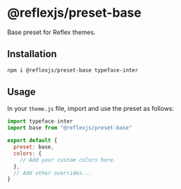 # @reflexjs/preset-base

Base preset for Reflex themes.

## Installation

```sh
npm i @reflexjs/preset-base typeface-inter
```

## Usage

In your `theme.js` file, import and use the preset as follows:

```js
import typeface-inter
import base from "@reflexjs/preset-base"

export default {
  preset: base,
  colors: {
    // Add your custom colors here.
  },
  // Add other overrides...
}
```
